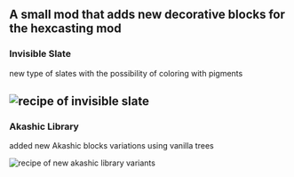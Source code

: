A small mod that adds new decorative blocks for the hexcasting mod
-
###  Invisible Slate 

new type of slates with the possibility of coloring with pigments

![recipe of invisible slate](https://cdn.modrinth.com/data/cached_images/04cea11c0a445aa5166435918737d0485af95362.png)
-
### Akashic Library

added new Akashic blocks variations using vanilla trees

![recipe of new akashic library variants](https://cdn.modrinth.com/data/cached_images/7e27deeae74ce62f6e0e324909d5f67141652335.png)
